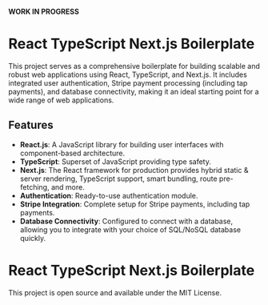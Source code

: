 **WORK IN PROGRESS**

# **React TypeScript Next.js Boilerplate**
This project serves as a comprehensive boilerplate for building scalable and robust web applications using React, TypeScript, and Next.js. It includes integrated user authentication, Stripe payment processing (including tap payments), and database connectivity, making it an ideal starting point for a wide range of web applications.

## **Features**
- **React.js**: A JavaScript library for building user interfaces with component-based architecture.
- **TypeScript**: Superset of JavaScript providing type safety.
- **Next.js**: The React framework for production provides hybrid static & server rendering, TypeScript support, smart bundling, route pre-fetching, and more.
- **Authentication**: Ready-to-use authentication module.
- **Stripe Integration**: Complete setup for Stripe payments, including tap payments.
- **Database Connectivity**: Configured to connect with a database, allowing you to integrate with your choice of SQL/NoSQL database quickly.




# **React TypeScript Next.js Boilerplate**
This project is open source and available under the MIT License.
